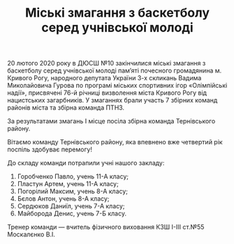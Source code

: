 ﻿---
title: Міські змагання з баскетболу серед учнівської молоді
---

20 лютого 2020 року в ДЮСШ №10 закінчилися міські змагання з баскетболу серед учнівської молоді пам’яті почесного громадянина м. Кривого Рогу, народного депутата України 3-х скликань Вадима Миколайовича Гурова по програмі міських спортивних ігор «Олімпійські надії», присвячені 76-й річниці визволення міста Кривого Рогу від нацистських загарбників. У змаганнях брали участь 7 збірних команд районів міста та збірна команда ПТНЗ.

За результатами змагань I місце посіла збірна команда Тернівського району.

Вітаємо команду Тернівського району, яка впевнено вже четвертий рік поспіль здобуває перемогу!

До складу команди потрапили учні нашого закладу:

1. Горобченко Павло, учень 11-А класу;
2. Пластун Артем, учень 11-А класу;
3. Погорілий Максим, учень 8-А класу;
4. Бєлов Антон, учень 8-А класу;
5. Сердюков Даниїл, учень 7-А класу;
6. Майборода Денис, учень 7-Б класу.

Тренер команди — вчитель фізичного виховання КЗШ І-ІІІ ст.№55 Москалєнко В.І.

<slideshow />
